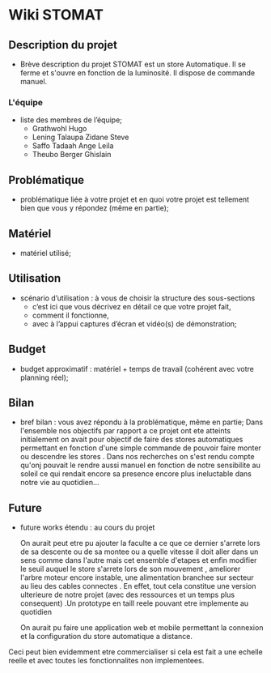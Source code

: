 # Wiki STOMAT

## Description du projet
- Brève description du projet
STOMAT est un store Automatique. Il se ferme et s'ouvre en fonction de la luminosité. Il dispose de commande manuel.

### L'équipe
- liste des membres de l’équipe;
    - Grathwohl Hugo
    - Lening Talaupa Zidane Steve
    - Saffo Tadaah Ange Leila
    - Theubo Berger Ghislain

## Problématique
- problématique liée à votre projet et en quoi votre projet est tellement bien que vous y répondez (même en partie);

## Matériel
- matériel utilisé;

## Utilisation
- scénario d’utilisation : à vous de choisir la structure des sous-sections
    - c’est ici que vous décrivez en détail ce que votre projet fait, 
    - comment il fonctionne, 
    - avec à l’appui captures d’écran et vidéo(s) de démonstration; 

## Budget
- budget approximatif : matériel + temps de travail (cohérent avec votre planning réel);

## Bilan
- bref bilan : vous avez répondu à la problématique, même en partie;
Dans l'ensemble nos objectifs par rapport a ce projet ont ete atteints initialement on avait pour objectif de faire des stores automatiques permettant en fonction d'une simple commande de pouvoir faire monter ou descendre les stores . Dans nos recherches on s'est rendu compte qu'onj pouvait le rendre aussi manuel en fonction de notre sensibilite au soleil ce qui rendait encore sa presence encore plus ineluctable dans notre vie au quotidien...

## Future
- future works étendu : au cours du projet
 
    On aurait peut etre pu ajouter la faculte a ce que ce dernier s'arrete lors de sa descente ou de sa montee  ou a quelle vitesse il doit aller dans un sens comme dans l'autre mais cet ensemble d'etapes et enfin modifier le seuil auquel le store s'arrete lors de son mouvement , ameliorer l'arbre moteur encore instable, une alimentation branchee sur secteur au lieu des cables connectes . En effet, tout cela constitue une version ulterieure de notre projet (avec des ressources et un temps plus consequent) .Un prototype en taill reele pouvant etre implemente au quotidien

    On aurait pu faire une application web et mobile permettant la connexion et la configuration du store automatique a distance.

Ceci peut bien evidemment etre commercialiser si cela est fait a une echelle reelle et avec toutes les fonctionnalites non implementees.